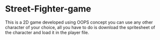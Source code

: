 # Street-Fighter-game
This is a 2D game developed using OOPS concept
you can use any other character of your choice, all you have to do is download the spritesheet of the character and load it in the player file.
